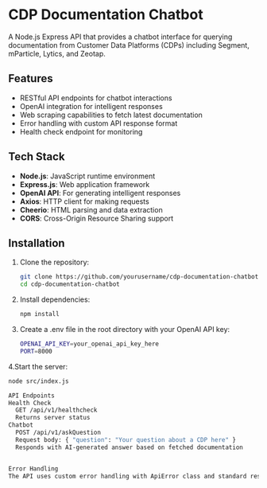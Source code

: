 # CDP Documentation Chatbot

A Node.js Express API that provides a chatbot interface for querying documentation from Customer Data Platforms (CDPs) including Segment, mParticle, Lytics, and Zeotap.

## Features

- RESTful API endpoints for chatbot interactions
- OpenAI integration for intelligent responses
- Web scraping capabilities to fetch latest documentation
- Error handling with custom API response format
- Health check endpoint for monitoring

## Tech Stack

- **Node.js**: JavaScript runtime environment
- **Express.js**: Web application framework
- **OpenAI API**: For generating intelligent responses
- **Axios**: HTTP client for making requests
- **Cheerio**: HTML parsing and data extraction
- **CORS**: Cross-Origin Resource Sharing support


## Installation

1. Clone the repository:
   ```bash
   git clone https://github.com/yourusername/cdp-documentation-chatbot.git
   cd cdp-documentation-chatbot

2. Install dependencies:
   ```bash
   npm install

3. Create a .env file in the root directory with your OpenAI API key:
   ```bash
   OPENAI_API_KEY=your_openai_api_key_here
   PORT=8000

4.Start the server:
  ```bash
  node src/index.js

 API Endpoints
  Health Check
    GET /api/v1/healthcheck
    Returns server status
  Chatbot
    POST /api/v1/askQuestion
    Request body: { "question": "Your question about a CDP here" }
    Responds with AI-generated answer based on fetched documentation


Error Handling
The API uses custom error handling with ApiError class and standard response format via ApiResponse.